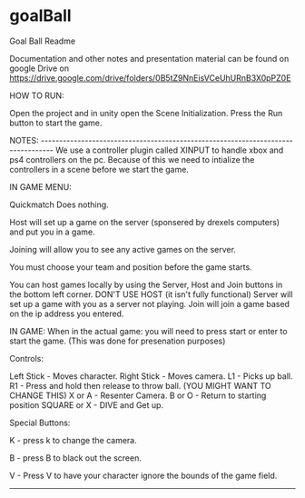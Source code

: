 # goalBall
Goal Ball Readme

Documentation and other notes and presentation material can be found on google Drive on https://drive.google.com/drive/folders/0B5tZ9NnEisVCeUhURnB3X0pPZ0E

HOW TO RUN:

Open the project and in unity open the Scene Initialization.
Press the Run button to start the game.

NOTES: ---------------------------------------------------------------------------------
We use a controller plugin called XINPUT to handle xbox and ps4 controllers on the pc.  Because of this we need to intialize the controllers in a scene before we start the game.

IN GAME MENU:

Quickmatch Does nothing.

Host will set up a game on the server (sponsered by drexels computers) and put you in a game.

Joining will allow you to see any active games on the server.

You must choose your team and position before the game starts.

You can host games locally by using the Server, Host and Join buttons in the bottom left corner.
  DON'T USE HOST (it isn't fully functional)
  Server will set up a game with you as a server not playing.
  Join will join a game based on the ip address you entered.

IN GAME:
When in the actual game: you will need to press start or enter to start the game.
(This was done for presenation purposes)

Controls:

Left Stick - Moves character.
Right Stick - Moves camera.
L1 - Picks up ball.
R1 - Press and hold then release to throw ball. (YOU MIGHT WANT TO CHANGE THIS)
X or A - Resenter Camera.
B or O - Return to starting position
SQUARE or X - DIVE and Get up.


Special Buttons:

K -  press k to change the camera.

B - press B to black out the screen.

V - Press V to have your character ignore the bounds of the game field.

------------------------------------------------------------------------------------------------------------------------
